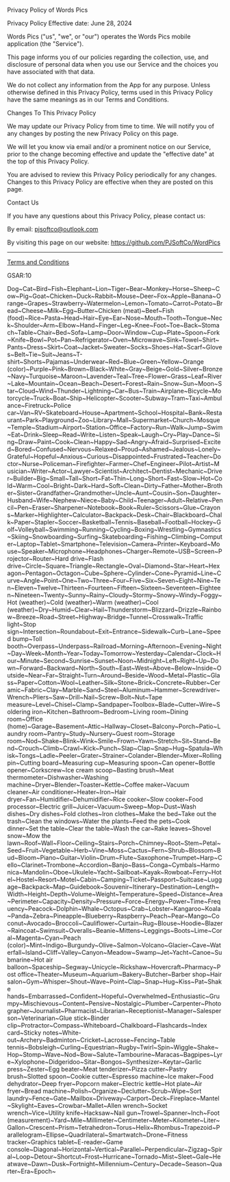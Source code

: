 Privacy Policy of Words Pics

Privacy Policy Effective date: June 28, 2024

Words Pics ("us", "we", or "our") operates the Words Pics mobile application (the "Service").

This page informs you of our policies regarding the collection, use, and disclosure of personal data when you use our Service and the choices you have associated with that data.

We do not collect any information from the App for any purpose. Unless otherwise defined in this Privacy Policy, terms used in this Privacy Policy have the same meanings as in our Terms and Conditions.

Changes To This Privacy Policy

We may update our Privacy Policy from time to time. We will notify you of any changes by posting the new Privacy Policy on this page.

We will let you know via email and/or a prominent notice on our Service, prior to the change becoming effective and update the "effective date" at the top of this Privacy Policy.

You are advised to review this Privacy Policy periodically for any changes. Changes to this Privacy Policy are effective when they are posted on this page.

Contact Us

If you have any questions about this Privacy Policy, please contact us:

By email: pjsoftco@outlook.com

By visiting this page on our website: https://github.com/PJSoftCo/WordPics

--------------------------------------------------------------------------------------------------------------------------------------
[Terms and Conditions](https://app.termly.io/document/terms-of-use-for-website/538e4813-8796-44c1-8821-93a52ef5c2b7)

GSAR:10

Dog~Cat~Bird~Fish~Elephant~Lion~Tiger~Bear~Monkey~Horse~Sheep~Cow~Pig~Goat~Chicken~Duck~Rabbit~Mouse~Deer~Fox~Apple~Banana~Orange~Grapes~Strawberry~Watermelon~Lemon~Tomato~Carrot~Potato~Bread~Cheese~Milk~Egg~Butter~Chicken (meat)~Beef~Fish (food)~Rice~Pasta~Head~Hair~Eye~Ear~Nose~Mouth~Tooth~Tongue~Neck~Shoulder~Arm~Elbow~Hand~Finger~Leg~Knee~Foot~Toe~Back~Stomach~Table~Chair~Bed~Sofa~Lamp~Door~Window~Cup~Plate~Spoon~Fork~Knife~Bowl~Pot~Pan~Refrigerator~Oven~Microwave~Sink~Towel~Shirt~Pants~Dress~Skirt~Coat~Jacket~Sweater~Socks~Shoes~Hat~Scarf~Gloves~Belt~Tie~Suit~Jeans~T-shirt~Shorts~Pajamas~Underwear~Red~Blue~Green~Yellow~Orange (color)~Purple~Pink~Brown~Black~White~Gray~Beige~Gold~Silver~Bronze~Navy~Turquoise~Maroon~Lavender~Teal~Tree~Flower~Grass~Leaf~River~Lake~Mountain~Ocean~Beach~Desert~Forest~Rain~Snow~Sun~Moon~Star~Cloud~Wind~Thunder~Lightning~Car~Bus~Train~Airplane~Bicycle~Motorcycle~Truck~Boat~Ship~Helicopter~Scooter~Subway~Tram~Taxi~Ambulance~Firetruck~Police car~Van~RV~Skateboard~House~Apartment~School~Hospital~Bank~Restaurant~Park~Playground~Zoo~Library~Mall~Supermarket~Church~Mosque~Temple~Stadium~Airport~Station~Office~Factory~Run~Walk~Jump~Swim~Eat~Drink~Sleep~Read~Write~Listen~Speak~Laugh~Cry~Play~Dance~Sing~Draw~Paint~Cook~Clean~Happy~Sad~Angry~Afraid~Surprised~Excited~Bored~Confused~Nervous~Relaxed~Proud~Ashamed~Jealous~Lonely~Grateful~Hopeful~Anxious~Curious~Disappointed~Frustrated~Teacher~Doctor~Nurse~Policeman~Firefighter~Farmer~Chef~Engineer~Pilot~Artist~Musician~Writer~Actor~Lawyer~Scientist~Architect~Dentist~Mechanic~Driver~Builder~Big~Small~Tall~Short~Fat~Thin~Long~Short~Fast~Slow~Hot~Cold~Warm~Cool~Bright~Dark~Hard~Soft~Clean~Dirty~Father~Mother~Brother~Sister~Grandfather~Grandmother~Uncle~Aunt~Cousin~Son~Daughter~Husband~Wife~Nephew~Niece~Baby~Child~Teenager~Adult~Relative~Pencil~Pen~Eraser~Sharpener~Notebook~Book~Ruler~Scissors~Glue~Crayons~Marker~Highlighter~Calculator~Backpack~Desk~Chair~Blackboard~Chalk~Paper~Stapler~Soccer~Basketball~Tennis~Baseball~Football~Hockey~Golf~Volleyball~Swimming~Running~Cycling~Boxing~Wrestling~Gymnastics~Skiing~Snowboarding~Surfing~Skateboarding~Fishing~Climbing~Computer~Laptop~Tablet~Smartphone~Television~Camera~Printer~Keyboard~Mouse~Speaker~Microphone~Headphones~Charger~Remote~USB~Screen~Projector~Router~Hard drive~Flash drive~Circle~Square~Triangle~Rectangle~Oval~Diamond~Star~Heart~Hexagon~Pentagon~Octagon~Cube~Sphere~Cylinder~Cone~Pyramid~Line~Curve~Angle~Point~One~Two~Three~Four~Five~Six~Seven~Eight~Nine~Ten~Eleven~Twelve~Thirteen~Fourteen~Fifteen~Sixteen~Seventeen~Eighteen~Nineteen~Twenty~Sunny~Rainy~Cloudy~Stormy~Snowy~Windy~Foggy~Hot (weather)~Cold (weather)~Warm (weather)~Cool (weather)~Dry~Humid~Clear~Hail~Thunderstorm~Blizzard~Drizzle~Rainbow~Breeze~Road~Street~Highway~Bridge~Tunnel~Crosswalk~Traffic light~Stop sign~Intersection~Roundabout~Exit~Entrance~Sidewalk~Curb~Lane~Speed bump~Toll booth~Overpass~Underpass~Railroad~Morning~Afternoon~Evening~Night~Day~Week~Month~Year~Today~Tomorrow~Yesterday~Calendar~Clock~Hour~Minute~Second~Sunrise~Sunset~Noon~Midnight~Left~Right~Up~Down~Forward~Backward~North~South~East~West~Above~Below~Inside~Outside~Near~Far~Straight~Turn~Around~Beside~Wood~Metal~Plastic~Glass~Paper~Cotton~Wool~Leather~Silk~Stone~Brick~Concrete~Rubber~Ceramic~Fabric~Clay~Marble~Sand~Steel~Aluminum~Hammer~Screwdriver~Wrench~Pliers~Saw~Drill~Nail~Screw~Bolt~Nut~Tape measure~Level~Chisel~Clamp~Sandpaper~Toolbox~Blade~Cutter~Wire~Soldering iron~Kitchen~Bathroom~Bedroom~Living room~Dining room~Office (home)~Garage~Basement~Attic~Hallway~Closet~Balcony~Porch~Patio~Laundry room~Pantry~Study~Nursery~Guest room~Storage room~Nod~Shake~Blink~Wink~Smile~Frown~Yawn~Stretch~Sit~Stand~Bend~Crouch~Climb~Crawl~Kick~Punch~Slap~Clap~Snap~Hug~Spatula~Whisk~Tongs~Ladle~Peeler~Grater~Strainer~Colander~Blender~Mixer~Rolling pin~Cutting board~Measuring cup~Measuring spoon~Can opener~Bottle opener~Corkscrew~Ice cream scoop~Basting brush~Meat thermometer~Dishwasher~Washing machine~Dryer~Blender~Toaster~Kettle~Coffee maker~Vacuum cleaner~Air conditioner~Heater~Iron~Hair dryer~Fan~Humidifier~Dehumidifier~Rice cooker~Slow cooker~Food processor~Electric grill~Juicer~Vacuum~Sweep~Mop~Dust~Wash dishes~Dry dishes~Fold clothes~Iron clothes~Make the bed~Take out the trash~Clean the windows~Water the plants~Feed the pets~Cook dinner~Set the table~Clear the table~Wash the car~Rake leaves~Shovel snow~Mow the lawn~Roof~Wall~Floor~Ceiling~Stairs~Porch~Chimney~Root~Stem~Petal~Seed~Fruit~Vegetable~Herb~Vine~Moss~Cactus~Fern~Shrub~Blossom~Bud~Bloom~Piano~Guitar~Violin~Drum~Flute~Saxophone~Trumpet~Harp~Cello~Clarinet~Trombone~Accordion~Banjo~Bass~Conga~Cymbals~Harmonica~Mandolin~Oboe~Ukulele~Yacht~Sailboat~Kayak~Rowboat~Ferry~Hotel~Hostel~Resort~Motel~Cabin~Camping~Ticket~Passport~Suitcase~Luggage~Backpack~Map~Guidebook~Souvenir~Itinerary~Destination~Length~Width~Height~Depth~Volume~Weight~Temperature~Speed~Distance~Area~Perimeter~Capacity~Density~Pressure~Force~Energy~Power~Time~Frequency~Peacock~Dolphin~Whale~Octopus~Crab~Lobster~Kangaroo~Koala~Panda~Zebra~Pineapple~Blueberry~Raspberry~Peach~Pear~Mango~Coconut~Avocado~Broccoli~Cauliflower~Curtain~Rug~Blouse~Hoodie~Blazer~Raincoat~Swimsuit~Overalls~Beanie~Mittens~Leggings~Boots~Lime~Coral~Magenta~Cyan~Peach (color)~Mint~Indigo~Burgundy~Olive~Salmon~Volcano~Glacier~Cave~Waterfall~Island~Cliff~Valley~Canyon~Meadow~Swamp~Jet~Yacht~Canoe~Submarine~Hot air balloon~Spaceship~Segway~Unicycle~Rickshaw~Hovercraft~Pharmacy~Post office~Theater~Museum~Aquarium~Bakery~Butcher~Barber shop~Hair salon~Gym~Whisper~Shout~Wave~Point~Clap~Snap~Hug~Kiss~Pat~Shake hands~Embarrassed~Confident~Hopeful~Overwhelmed~Enthusiastic~Grumpy~Mischievous~Content~Pensive~Nostalgic~Plumber~Carpenter~Photographer~Journalist~Pharmacist~Librarian~Receptionist~Manager~Salesperson~Veterinarian~Glue stick~Binder clip~Protractor~Compass~Whiteboard~Chalkboard~Flashcards~Index card~Sticky notes~White-out~Archery~Badminton~Cricket~Lacrosse~Fencing~Table tennis~Bobsleigh~Curling~Equestrian~Rugby~Twirl~Spin~Wiggle~Shake~Hop~Stomp~Wave~Nod~Bow~Salute~Tambourine~Maracas~Bagpipes~Lyre~Xylophone~Didgeridoo~Sitar~Bongos~Synthesizer~Keytar~Garlic press~Zester~Egg beater~Meat tenderizer~Pizza cutter~Pastry brush~Slotted spoon~Cookie cutter~Espresso machine~Ice maker~Food dehydrator~Deep fryer~Popcorn maker~Electric kettle~Hot plate~Air fryer~Bread machine~Polish~Organize~Declutter~Scrub~Wipe~Sort laundry~Fence~Gate~Mailbox~Driveway~Carport~Deck~Fireplace~Mantel~Skylight~Eaves~Crowbar~Mallet~Allen wrench~Socket wrench~Vice~Utility knife~Hacksaw~Nail gun~Trowel~Spanner~Inch~Foot (measurement)~Yard~Mile~Millimeter~Centimeter~Meter~Kilometer~Liter~Gallon~Crescent~Prism~Tetrahedron~Torus~Helix~Rhombus~Trapezoid~Parallelogram~Ellipse~Quadrilateral~Smartwatch~Drone~Fitness tracker~Graphics tablet~E-reader~Game console~Diagonal~Horizontal~Vertical~Parallel~Perpendicular~Zigzag~Spiral~Loop~Detour~Shortcut~Frost~Hurricane~Tornado~Mist~Sleet~Gale~Heatwave~Dawn~Dusk~Fortnight~Millennium~Century~Decade~Season~Quarter~Era~Epoch~

